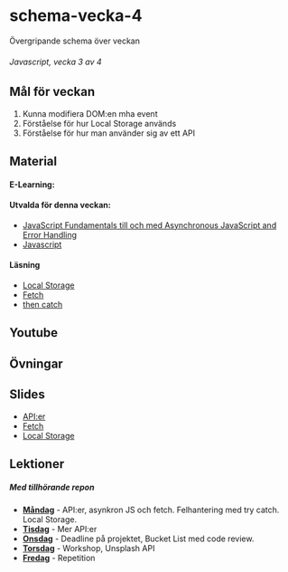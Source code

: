 # schema-vecka-4
Övergripande schema över veckan

###### Javascript, vecka 3 av 4

## Mål för veckan
1. Kunna modifiera DOM:en mha event
2. Förståelse för hur Local Storage används
3. Förståelse för hur man använder sig av ett API

## Material
#### E-Learning:
#### Utvalda för denna veckan:
* [JavaScript Fundamentals till och med Asynchronous JavaScript and Error Handling](https://app.pluralsight.com/library/courses/fundamentals-javascript/table-of-contents)
* [Javascript](https://app.pluralsight.com/library/courses/javascript-asynchronous-programming/table-of-contents)
  
#### Läsning
* [Local Storage](https://www.w3schools.com/jsref/prop_win_localstorage.asp)
* [Fetch](https://www.w3schools.com/js/js_api_fetch.asp)
* [then catch](https://www.w3schools.com/jsref/jsref_promise_then.asp)
  
## Youtube

## Övningar


## Slides
* [API:er](https://docs.google.com/presentation/d/1NnuDXe2jYg-XgAooN35WM6ZBwdW3B5ArDwkjyA2jss4/edit?usp=sharing)
* [Fetch](https://docs.google.com/presentation/d/1q0JV7j6Pk0_1HK8rWuqYKgGGAHvx3gkirpFxNwlH144/edit#slide=id.g6244d9c4c3_0_0)
* [Local Storage](https://docs.google.com/presentation/d/1FlrQuAeXozaWKt1E-hXgKjQMR3Q6osvtU9rvCbL4FHk/edit?usp=sharing)


## Lektioner
##### Med tillhörande repon
* **[Måndag](https://github.com/Lexicon-frontend-2024-2025/lektion-20-jan)** - API:er, asynkron JS och fetch. Felhantering med try catch. Local Storage.
* **[Tisdag](https://github.com/Lexicon-frontend-2024-2025/lektion-21-jan)** - Mer API:er
* **[Onsdag](https://github.com/Lexicon-frontend-2024-2025/lektion-22-jan)** - Deadline på projektet, Bucket List med code review.
* **[Torsdag]()** - Workshop, Unsplash API
* **[Fredag]()** - Repetition
